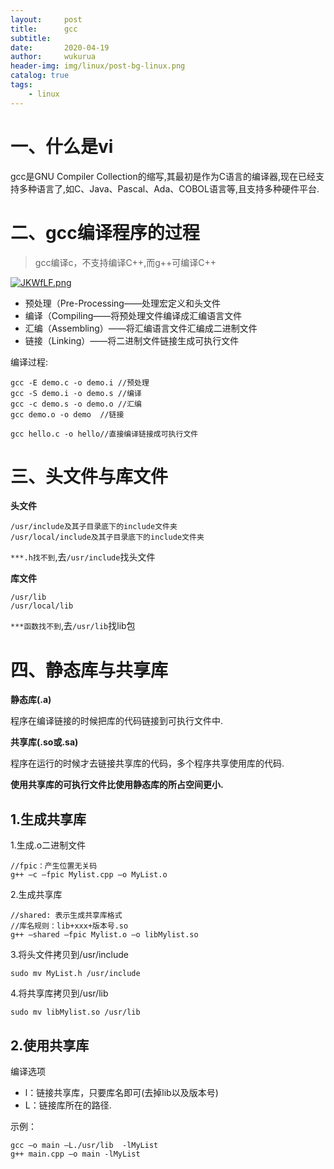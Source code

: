 ```yaml
---
layout:     post
title:      gcc
subtitle:   
date:       2020-04-19
author:     wukurua
header-img: img/linux/post-bg-linux.png
catalog: true
tags:
    - linux
---
```


# 一、什么是vi #
gcc是GNU Compiler Collection的缩写,其最初是作为C语言的编译器,现在已经支持多种语言了,如C、Java、Pascal、Ada、COBOL语言等,且支持多种硬件平台.
# 二、gcc编译程序的过程 #
> gcc编译c，不支持编译C++,而g++可编译C++

[![JKWfLF.png](https://s1.ax1x.com/2020/04/19/JKWfLF.png)](https://imgchr.com/i/JKWfLF)

- 预处理（Pre-Processing——处理宏定义和头文件
- 编译（Compiling——将预处理文件编译成汇编语言文件
- 汇编（Assembling）——将汇编语言文件汇编成二进制文件
- 链接（Linking）——将二进制文件链接生成可执行文件

编译过程:

	gcc	-E demo.c -o demo.i	//预处理
	gcc	-S demo.i -o demo.s	//编译
	gcc -c demo.s -o demo.o	//汇编
	gcc	demo.o -o demo	//链接

	gcc hello.c -o hello//直接编译链接成可执行文件

# 三、头文件与库文件 #
**头文件**

	/usr/include及其子目录底下的include文件夹
	/usr/local/include及其子目录底下的include文件夹 

`***.h找不到`,去`/usr/include`找头文件

**库文件**	

	/usr/lib
	/usr/local/lib

`***函数找不到`,去`/usr/lib`找lib包
# 四、静态库与共享库 #
**静态库(.a)**

程序在编译链接的时候把库的代码链接到可执行文件中.

**共享库(.so或.sa)**

程序在运行的时候才去链接共享库的代码，多个程序共享使用库的代码.

**使用共享库的可执行文件比使用静态库的所占空间更小.**

## 1.生成共享库 ##

1.生成.o二进制文件
	
	//fpic：产生位置无关码
	g++ –c –fpic Mylist.cpp –o MyList.o

2.生成共享库

	//shared: 表示生成共享库格式
	//库名规则：lib+xxx+版本号.so
	g++ –shared –fpic Mylist.o –o libMylist.so

3.将头文件拷贝到/usr/include

	sudo mv MyList.h /usr/include

4.将共享库拷贝到/usr/lib

	sudo mv libMylist.so /usr/lib

## 2.使用共享库 ##
编译选项

- l：链接共享库，只要库名即可(去掉lib以及版本号)
- L：链接库所在的路径.

示例：

	gcc –o main –L./usr/lib  -lMyList
	g++ main.cpp –o main -lMyList
